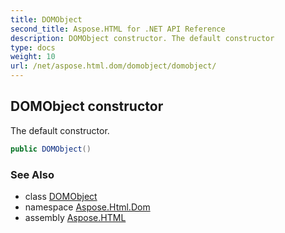 ```yaml
---
title: DOMObject
second_title: Aspose.HTML for .NET API Reference
description: DOMObject constructor. The default constructor
type: docs
weight: 10
url: /net/aspose.html.dom/domobject/domobject/
---
```

## DOMObject constructor

The default constructor.

```csharp
public DOMObject()
```

### See Also

* class [DOMObject](../)
* namespace [Aspose.Html.Dom](../../domobject/)
* assembly [Aspose.HTML](../../../)
